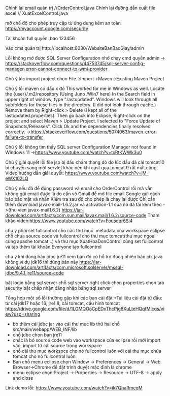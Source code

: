 Chỉnh lại email quản trị //OrderControl.java
Chỉnh lại đường dẫn xuất file excel // XuatExcelControl.java

mở chế độ cho phép truy cập từ ứng dụng kém an toàn
https://myaccount.google.com/security

Tài khoản full quyền:
bao
123456

Vào cms quản trị
http://localhost:8080/WebsiteBanBaoGiay/admin

Lỗi không mở được SQL Server Configuration nhớ chạy cmd quyền admin -> https://stackoverflow.com/questions/44753745/sql-server-config-manager-error-cannot-connect-to-wmi-provider

Chú ý lúc import project chọn File->Import->Maven->Existing Maven Project

Chú ý lỗi maven có dấu x đỏ 
This worked for me in Windows as well.
Locate the {user}/.m2/repository (Using Juno /Win7 here)
In the Search field in upper right of window, type ".lastupdated". Windows will look through all subfolders for these files in the directory. (I did not look through cache.)
Remove them by Right-click > Delete (I kept all of the lastupdated.properties).
Then go back into Eclipse, Right-click on the project and select Maven > Update Project. I selected to "Force Update of Snapshots/Releases". Click Ok and the dependencies finally resolved correctly.
->https://stackoverflow.com/questions/5074063/maven-error-failure-to-transfer

Chú ý lỗi không tìm thấy SQL server Configuration Manager not found in Windows 11
->https://www.youtube.com/watch?v=txRtKWWk3u0

Chú ý giải quyết lỗi file jsp bị dấu chấm thang đỏ do lúc đầu đã cài tomcat10 bị chuyển sang một servlet khác nên khi cast qua tomcat 9 rất mất công
Video hướng dẫn giải quyết: https://www.youtube.com/watch?v=jM-eWX102LQ

Chú ý nếu đã để đúng password và email cho OrderControl rồi mà vẫn không gửi email được là do cần vô Gmail để 
mở file email Google gửi cách báo bảo mật và nhấn Kiểm tra sau đó cho phép là chạy lại được
Chỉ cần thêm download javax-mail-1.6.2.jar và activation-1.1 của nó đã tải kèm theo
->(thu vien javax-mail1.6.2)
https://jar-download.com/artifacts/com.sun.mail/javax.mail/1.6.2/source-code
Tham khảo video:https://www.youtube.com/watch?v=Fousdqr6Si4


chú ý phải set fullcontrol cho các thư mục .metadata của workspace eclipse chỗ chứa source code và fullcontrol cho thư mục tomcat(thư mục ngoài cùng apache tomcat ..) và thư mục XuatHoaDonControl cũng set fullcontrol và tạo thêm tài khoản Everyone tạo fullcontrol 

chú ý khi dùng bản jdbc jre11 xem bản đó có hổ trợ đúng phiên bản jdk java không ví dụ jdk16
thì dùng bản này https://jar-download.com/artifacts/com.microsoft.sqlserver/mssql-jdbc/9.4.1.jre11/source-code

bật login bằng sql server chỗ sql server right click chọn properties chọn tab security bật chấp nhận đăng nhập bằng sql server


Tổng hợp một số lỗi thường gặp khi các bạn cài đặt
+Tài liệu cài đặt từ đầu: từ cài jdk17 hoặc 16, jre1.8, cài tomcat, cấu hình tomcat
https://drive.google.com/file/d/1LGMQOoCpEDvThcPjg8XuLteHQqfMicqs/view?usp=sharing
+ bỏ thêm cái jdbc jar vào cái thư mục lib thứ hai chỗ src/main/webapp/WEB_INF/lib
+ chỗ jdbc chọn bản jre11
+ chắc là bỏ source code web vào workspace của eclipse rồi mới import vào, import từ cái source trong workspace
+ chỗ cái thư mục workspce cho nó fullcontrol luôn với cái thư mục chứa tomcat cho nó fullcontrol luôn
+ Bạn chỗ menu eclipse chọn Window -> Preferences -> General -> Web Browser->Chrome để đặt trình duyệt mặc đình là chrome
+ menu eclipse chọn Project -> Properties -> Resource -> UTF-8 -> apply and close


Link demo lỗi: https://www.youtube.com/watch?v=ik7QhaRmeqM
